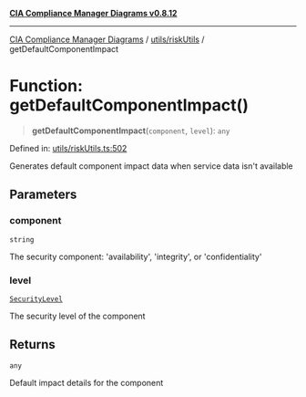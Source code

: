 [**CIA Compliance Manager Diagrams v0.8.12**](../../../README.md)

***

[CIA Compliance Manager Diagrams](../../../modules.md) / [utils/riskUtils](../README.md) / getDefaultComponentImpact

# Function: getDefaultComponentImpact()

> **getDefaultComponentImpact**(`component`, `level`): `any`

Defined in: [utils/riskUtils.ts:502](https://github.com/Hack23/cia-compliance-manager/blob/e7811142a771ec75716a7ce3a0d60f18cb91cd06/src/utils/riskUtils.ts#L502)

Generates default component impact data when service data isn't available

## Parameters

### component

`string`

The security component: 'availability', 'integrity', or 'confidentiality'

### level

[`SecurityLevel`](../../../types/cia/type-aliases/SecurityLevel.md)

The security level of the component

## Returns

`any`

Default impact details for the component
